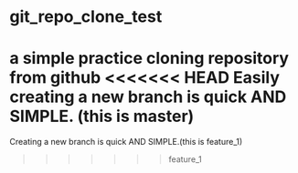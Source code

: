 # git_repo_clone_test
a simple practice cloning repository from github
<<<<<<< HEAD
Easily creating a new branch is quick AND SIMPLE. (this is master)
=======
Creating a new branch is quick AND SIMPLE.(this is feature_1)
>>>>>>> feature_1

